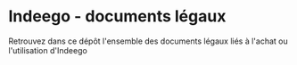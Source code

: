 # Indeego - documents légaux

Retrouvez dans ce dépôt l'ensemble des documents légaux liés à l'achat ou l'utilisation d'Indeego
